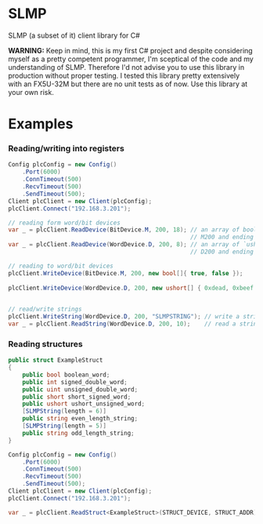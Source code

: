 # SLMP
SLMP (a subset of it) client library for C#

**WARNING:** Keep in mind, this is my first C# project and despite considering myself as a pretty competent programmer, I'm sceptical of the code and my understanding of SLMP. Therefore I'd not advise you to use this library in production without proper testing. I tested this library pretty extensively with an FX5U-32M but there are no unit tests as of now. Use this library at your own risk.

# Examples

### Reading/writing into registers
```C#
Config plcConfig = new Config()
    .Port(6000)
    .ConnTimeout(500)
    .RecvTimeout(500)
    .SendTimeout(500);
Client plcClient = new Client(plcConfig);
plcClient.Connect("192.168.3.201");

// reading form word/bit devices
var _ = plcClient.ReadDevice(BitDevice.M, 200, 18); // an array of bools starting from 
                                                    // M200 and ending on M217
var _ = plcClient.ReadDevice(WordDevice.D, 200, 8); // an array of `ushor`s starting from
                                                    // D200 and ending on D207

// reading to word/bit devices
plcClient.WriteDevice(BitDevice.M, 200, new bool[]{ true, false });        // write `true, false` to `BitDevice.M`
                                                                           // starting from M200
plcClient.WriteDevice(WordDevice.D, 200, new ushort[] { 0xdead, 0xbeef }); // write `0xdead, 0xbeef` to `WordDevice.D`
                                                                           // starting from D200

// read/write strings
plcClient.WriteString(WordDevice.D, 200, "SLMPSTRING"); // write a string to `WordDevice.D`
var _ = plcClient.ReadString(WordDevice.D, 200, 10);    // read a string of length `10`
```

### Reading structures
```C#
public struct ExampleStruct
{
    public bool boolean_word;
    public int signed_double_word;
    public uint unsigned_double_word;
    public short short_signed_word;
    public ushort ushort_unsigned_word;
    [SLMPString(length = 6)]
    public string even_length_string;
    [SLMPString(length = 5)]
    public string odd_length_string;
}

Config plcConfig = new Config()
    .Port(6000)
    .ConnTimeout(500)
    .RecvTimeout(500)
    .SendTimeout(500);
Client plcClient = new Client(plcConfig);
plcClient.Connect("192.168.3.201");

var _ = plcClient.ReadStruct<ExampleStruct>(STRUCT_DEVICE, STRUCT_ADDR);
```
